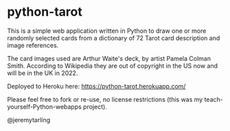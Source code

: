 # python-tarot

This is a simple web application written in Python to draw one or more randomly selected cards from a dictionary of 72 Tarot card description and image references.

The card images used are Arthur Waite's deck, by artist Pamela Colman Smith. According to Wikipedia they are out of copyright in the US now and will be in the UK in 2022.

Deployed to Heroku here: https://python-tarot.herokuapp.com/

Please feel free to fork or re-use, no license restrictions (this was my teach-yourself-Python-webapps project).

@jeremytarling
